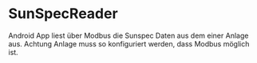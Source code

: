 # SunSpecReader
Android App liest über Modbus die Sunspec Daten aus dem einer Anlage aus. Achtung Anlage muss so konfiguriert werden, dass Modbus möglich ist.
